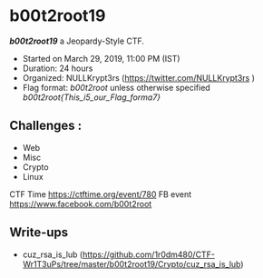 # b00t2root19

***b00t2root19***  a Jeopardy-Style CTF.
* Started on March 29, 2019, 11:00 PM (IST)
* Duration: 24 hours
* Organized: NULLKrypt3rs (https://twitter.com/NULLKrypt3rs )
* Flag format: *b00t2root* unless otherwise specified *b00t2root{This_i5_our_Flag_forma7}*

## Challenges :

* Web
* Misc
* Crypto
* Linux

CTF Time https://ctftime.org/event/780
FB event https://www.facebook.com/b00t2root

## Write-ups

* cuz_rsa_is_lub (https://github.com/1r0dm480/CTF-Wr1T3uPs/tree/master/b00t2root19/Crypto/cuz_rsa_is_lub)
